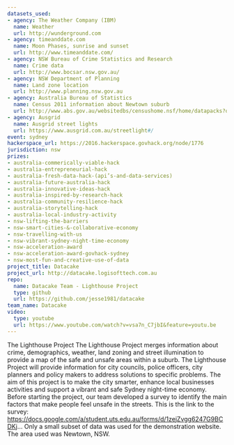 ```yaml
---
datasets_used:
- agency: The Weather Company (IBM)
  name: Weather
  url: http://wunderground.com
- agency: timeanddate.com
  name: Moon Phases, sunrise and sunset
  url: http://www.timeanddate.com/
- agency: NSW Bureau of Crime Statistics and Research
  name: Crime data
  url: http://www.bocsar.nsw.gov.au/
- agency: NSW Department of Planning
  name: Land zone location
  url: http://www.planning.nsw.gov.au
- agency: Australia Bureau of Statistics
  name: Census 2011 information about Newtown suburb
  url: http://www.abs.gov.au/websitedbs/censushome.nsf/home/datapacks?opendocument&navpos=250
- agency: Ausgrid
  name: Ausgrid street lights
  url: https://www.ausgrid.com.au/streetlight#/
event: sydney
hackerspace_url: https://2016.hackerspace.govhack.org/node/1776
jurisdiction: nsw
prizes:
- australia-commerically-viable-hack
- australia-entrepreneurial-hack
- australia-fresh-data-hack-(api’s-and-data-services)
- australia-future-australia-hack
- australia-innovative-ideas-hack
- australia-inspired-by-research-hack
- australia-community-resilience-hack
- australia-storytelling-hack
- australia-local-industry-activity
- nsw-lifting-the-barriers
- nsw-smart-cities-&-collaborative-economy
- nsw-travelling-with-us
- nsw-vibrant-sydney-night-time-economy
- nsw-acceleration-award
- nsw-acceleration-award-govhack-sydney
- nsw-most-fun-and-creative-use-of-data
project_title: Datacake
project_url: http://datacake.logisofttech.com.au
repo:
  name: Datacake Team - Lighthouse Project
  type: github
  url: https://github.com/jesse1981/datacake
team_name: Datacake
video:
  type: youtube
  url: https://www.youtube.com/watch?v=vsa7n_C7jbI&feature=youtu.be
---
```


The Lighthouse Project 
The Lighthouse Project merges information about crime, demographics, weather, land zoning and street illumination to provide a map of the safe and unsafe areas within a suburb.
The Lighthouse Project will provide information for city councils, police officers, city planners and policy makers to address solutions to specific problems.
The aim of this project is to make the city smarter, enhance local businesses activities and support a vibrant and safe Sydney night-time economy.
Before starting the project, our team developed a survey to identify the main factors that make people feel unsafe in the streets. This is the link to the survey: https://docs.google.com/a/student.uts.edu.au/forms/d/1zejZvgg6247G9BCDKj...
Only a small subset of data was used for the demonstration website. The area used was Newtown, NSW.